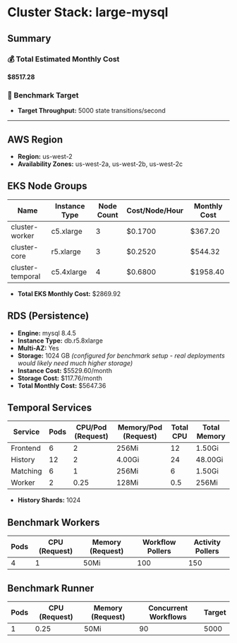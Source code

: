 # Cluster Stack: large-mysql

## Summary

### 💰 Total Estimated Monthly Cost
**$8517.28**

### 🎯 Benchmark Target
- **Target Throughput:** 5000 state transitions/second

---

## AWS Region
- **Region:** us-west-2
- **Availability Zones:** us-west-2a, us-west-2b, us-west-2c

## EKS Node Groups
| Name | Instance Type | Node Count | Cost/Node/Hour | Monthly Cost |
|------|--------------|------------|----------------|-------------|
| cluster-worker | c5.xlarge | 3 | $0.1700 | $367.20 |
| cluster-core | r5.xlarge | 3 | $0.2520 | $544.32 |
| cluster-temporal | c5.4xlarge | 4 | $0.6800 | $1958.40 |

- **Total EKS Monthly Cost:** $2869.92

## RDS (Persistence)
- **Engine:** mysql 8.4.5
- **Instance Type:** db.r5.8xlarge
- **Multi-AZ:** Yes
- **Storage:** 1024 GB *(configured for benchmark setup - real deployments would likely need much higher storage)*
- **Instance Cost:** $5529.60/month
- **Storage Cost:** $117.76/month
- **Total Monthly Cost:** $5647.36

## Temporal Services

| Service   | Pods | CPU/Pod (Request) | Memory/Pod (Request) | Total CPU | Total Memory |
|-----------|------|-------------------|----------------------|-----------|-------------|
| Frontend  | 6    | 2               | 256Mi                | 12       | 1.50Gi     |
| History   | 12    | 2               | 4.00Gi                | 24       | 48.00Gi     |
| Matching  | 6    | 1               | 256Mi                | 6       | 1.50Gi     |
| Worker    | 2    | 0.25               | 128Mi                | 0.5       | 256Mi     |

- **History Shards:** 1024

## Benchmark Workers

| Pods | CPU (Request) | Memory (Request) | Workflow Pollers | Activity Pollers |
|------|---------------|------------------|------------------|------------------|
| 4 | 1 | 50Mi | 100 | 150 |

## Benchmark Runner

| Pods | CPU (Request) | Memory (Request) | Concurrent Workflows | Target |
|------|---------------|------------------|--------------------- |--------|
| 1 | 0.25 | 50Mi | 90 | 5000 |

